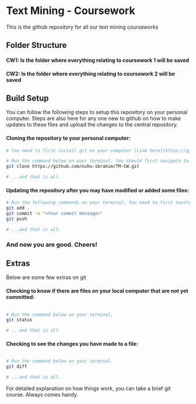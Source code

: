 # Text Mining - Coursework
This is the github repository for all our text mining courseworks

## Folder Structure
#### CW1: Is the folder where everything relating to coursework 1 will be saved
#### CW2: Is the folder where everything relating to coursework 2 will be saved

## Build Setup
You can follow the following steps to setup this repository on your personal computer. Steps are also here for any one new to github on how to make updates to these files and upload the changes to the central repository. 

#### Cloning the repository to your personal computer:
```bash
# You need to first install git on your computer [Link here](https://git-scm.com/book/en/v2/Getting-Started-Installing-Git)

# Run the command below on your terminal. You should first navigate to the location where you would like the TM-CW folder to be located.
git clone https://github.com/nuhu-ibrahim/TM-CW.git

# ...and that is all.
```

#### Updating the repository after you may have modified or added some files:

```bash
# Run the following commands on your terminal. You need to first navite into the TM-CW folder.
git add .
git commit -m "<Your commit message>"
git push

# ...and that is all.
```
### And now you are good. Cheers!

## Extras
Below are some few extras on git

#### Checking to know if there are files on your local computer that are not yet committed:
```bash

# Run the command below on your terminal.
git status

# ...and that is all.
```

#### Checking to see the changes you have made to a file:
```bash

# Run the command below on your terminal.
git diff

# ...and that is all.
```

For detailed explanation on how things work, you can take a brief git course. Always comes handy.
